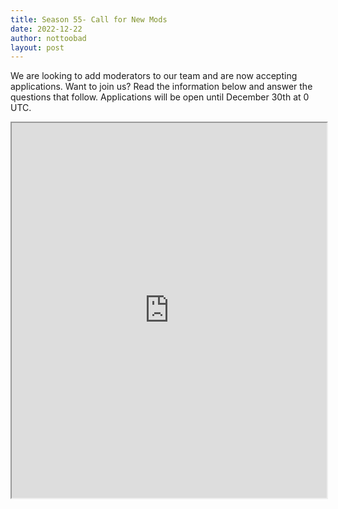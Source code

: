 ```yaml
---
title: Season 55- Call for New Mods
date: 2022-12-22
author: nottoobad
layout: post
---
```

We are looking to add moderators to our team and are now accepting applications. Want to join us? Read the information below and answer the questions that follow. Applications will be open until December 30th at 0 UTC. 

<iframe src="https://docs.google.com/forms/d/e/1FAIpQLSfHYL3ZJ8ayYy6mlbiQwBAoZzyMAAzPJYDx8cBOhg4mc2gMhg/viewform?embedded=true" width="100%" height="600">Loading…</iframe>